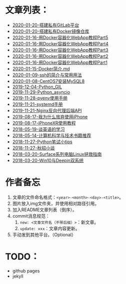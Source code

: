 # 文章列表：
- [2020-01-20-搭建私有GitLab平台](./2020-01-20-搭建私有GitLab平台.md)
- [2020-01-20-搭建私有Docker镜像仓库](./2020-01-20-搭建私有Docker镜像仓库.md)
- [2020-01-16-用Docker容器化WebApp教程Part5](./2020-01-16-用Docker容器化WebApp教程Part5.md)
- [2020-01-16-用Docker容器化WebApp教程Part4](./2020-01-16-用Docker容器化WebApp教程Part4.md)
- [2020-01-16-用Docker容器化WebApp教程Part3](./2020-01-16-用Docker容器化WebApp教程Part3.md)
- [2020-01-16-用Docker容器化WebApp教程Part2](./2020-01-16-用Docker容器化WebApp教程Part2.md)
- [2020-01-16-用Docker容器化WebApp教程Part1](./2020-01-16-用Docker容器化WebApp教程Part1.md)
- [2020-01-15-Docker简介.md](./2020-01-15-Docker简介.md)
- [2020-01-09-ssh的简介与常用用法](./2020-01-09-ssh的简介与常用用法.md)
- [2020-01-08-CentOS7安装MySQL8](./2020-01-08-CentOS7安装MySQL8.md)
- [2019-12-04-Python_GIL](./2019-12-04-Python_GIL.md)
- [2019-11-29-Python_asyncio](./2019-11-29-Python_asyncio.md)
- [2019-11-28-pyenv使用手册](./2019-11-28-pyenv使用手册.md)
- [2019-11-21-systemd手册](./2019-11-21-systemd手册.md)
- [2019-11-21-Nginx反向代理后端API](./2019-11-21-nginx反向代理后端API.md)
- [2019-08-17-我为什么放弃使用iPhone](./2019-08-17-我为什么放弃使用iPhone.md)
- [2019-08-17-iPhoneXR使用教程](./2019-08-17-iPhoneXR使用教程.md)
- [2018-05-19-谈英语的学习](./2018-05-19-谈英语的学习.md)
- [2018-05-14-计算机科学与技术书籍推荐](./2018-05-14-计算机科学与技术书籍推荐.md)
- [2018-11-27-Python笔试小tips](./2018-11-27-Python笔试小tips.md)
- [2018-11-27-秋招小谈](./2018-11-27-秋招小谈.md)
- [2018-03-20-Surface系列电脑Linux拯救指南](./2018-03-20-Surface系列电脑Linux拯救指南.md)
- [2018-03-20-Win10与Deepin双系统](./2018-03-20-Win10与Deepin双系统.md)

# 作者备忘
1. 文章的文件命名格式：`<year>-<month>-<day>-<title>`。
2. 图片放入img文件夹，并使用相对路径引用。
3. 加入README文章列表（倒序）。
4. commit消息规范：
   1. `new: <文章文件名（不带后缀）>`：新文章。
   2. `update: xxx`：文章内容更新。
5. 手动发到其他平台。（Optional）

# TODO：
- github pages
- jekyll
